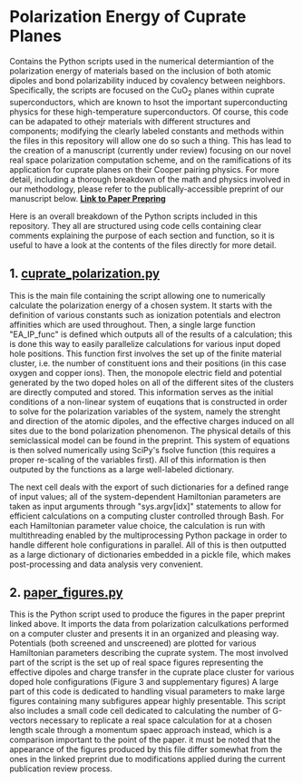# Polarization Energy of Cuprate Planes

Contains the Python scripts used in the numerical determiantion of the polarization energy of materials based on the inclusion of both atomic dipoles and bond polarizability induced by covalency between neighbors. Specifically, the scripts are focused on the CuO<sub>2</sub> planes within cuprate superconductors, which are known to hsot the important superconducting physics for these high-temperature superconductors. Of course, this code can be adapated to othejr materials with different structures and components; modifying the clearly labeled constants and methods within the files in this repository will allow one do so such a thing. This has lead to the creation of a manuscript (currently under review) focusing on our novel real space polarization computation scheme, and on the ramifications of its application for cuprate planes on their Cooper pairing physics. For more detail, including a thorough breakdown of the math and physics involved in our methodology, please refer to the publically-accessible preprint of our manuscript below. 
**[Link to Paper Prepring](https://arxiv.org/abs/2405.00787)**

Here is an overall breakdown of the Python scripts included in this repository. They all are structured using code cells containing clear comments explaining the purpose of each section and function, so it is useful to have a look at the contents of the files directly for more detail.

## 1. [cuprate_polarization.py](cuprate_polarization.py)

This is the main file containing the script allowing one to numerically calculate the polarization energy of a chosen system. It starts with the definition of various constants such as ionization potentials and electron affinities which are used throughout. Then, a single large function "EA_IP_func" is defined which outputs all of the results of a calculation; this is done this way to easily parallelize calculations for various input doped hole positions. This function first involves the set up of the finite material cluster, i.e. the number of constituent ions and their positions (in this case oxygen and copper ions). Then, the monopole electric field and potential generated by the two doped holes on all of the different sites of the clusters are directly computed and stored. This information serves as the initial conditions of a non-linear system of euqations that is constructed in order to solve for the polarization variables of the system, namely the strenght and direction of the atomic dipoles, and the effective charges induced on all sites due to the bond polarization phenomenon. The physical details of this semiclassical model can be found in the preprint. This system of equations is then solved numerically using SciPy's fsolve function (this requires a proper re-scaling of the variables first). All of this information is then outputed by the functions as a large well-labeled dictionary.

The next cell deals with the export of such dictionaries for a defined range of input values; all of the system-dependent Hamiltonian parameters are taken as input arguments through "sys.argv[idx]" statements to allow for efficient calculations on a computing cluster controlled through Bash. For each Hamiltonian parameter value choice, the calculation is run with multithreading enabled by the multiprocessing Python package in order to handle different hole configurations in parallel. All of this is then outputted as a large dictionary of dictionaries embedded in a pickle file, which makes post-processing and data analysis very convenient.

## 2. [paper_figures.py](paper_figures.py)

This is the Python script used to produce the figures in the paper preprint linked above. It imports the data from polarization calculkations performed on a computer cluster and presents it in an organized and pleasing way. Potentials (both screened and unscreened) are plotted for various Hamiltonian parameters describing the cuprate system. The most involved part of the script is the set up of real space figures representing the effective dipoles and charge transfer in the cuprate place cluster for various doped hole configurations (Figure 3 and supplementary figures)  A large part of this code is dedicated to handling visual parameters to make large figures containing many subfigures appear highly presentable. This script also includes a small code cell dedicated to calculating the number of G-vectors necessary to replicate a real space calculation for at a chosen length scale through a momentum spaec approach instead, which is a comparison important to the point of the paper. it must be noted that the appearance of the figures produced by this file differ somewhat from the ones in the linked preprint due to modifications applied during the current publication review process.
